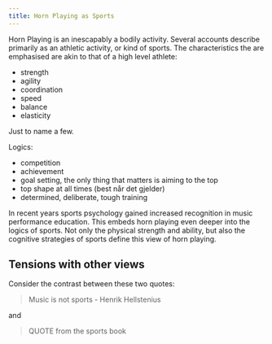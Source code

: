 ```yaml
---
title: Horn Playing as Sports
---
```




Horn Playing is an inescapably a bodily activity. Several accounts describe primarily as an athletic activity, or kind of sports. The characteristics the are emphasised are akin to that of a high level athlete:
- strength
- agility
- coordination
- speed
- balance
- elasticity

Just to name a few.

Logics:
- competition
- achievement
- goal setting, the only thing that matters is aiming to the top
- top shape at all times (best når det gjelder)
- determined, deliberate, tough training

In recent years sports psychology gained increased recognition in music performance education. This embeds horn playing even deeper into the logics of sports. Not only the physical strength and ability, but also the cognitive strategies of sports define this view of horn playing.


## Tensions with other views

Consider the contrast between these two quotes:

> Music is not sports - Henrik Hellstenius

and

> QUOTE from the sports book
